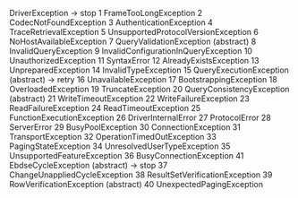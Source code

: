 DriverException -> stop
  1   FrameTooLongException
  2   CodecNotFoundException
  3   AuthenticationException
  4   TraceRetrievalException
  5   UnsupportedProtocolVersionException
  6   NoHostAvailableException
  7   QueryValidationException (abstract)
  8     InvalidQueryException
  9       InvalidConfigurationInQueryException
  10    UnauthorizedException
  11    SyntaxError
  12    AlreadyExistsException
  13    UnpreparedException
  14  InvalidTypeException
  15  QueryExecutionException (abstract) -> retry
  16    UnavailableException
  17    BootstrappingException
  18    OverloadedException
  19    TruncateException
  20    QueryConsistencyException (abstract)
  21      WriteTimeoutException
  22      WriteFailureException
  23      ReadFailureException
  24      ReadTimeoutException
  25    FunctionExecutionException
  26  DriverInternalError
  27    ProtocolError
  28    ServerError
  29  BusyPoolException
  30  ConnectionException
  31    TransportException
  32    OperationTimedOutException
  33  PagingStateException
  34  UnresolvedUserTypeException
  35  UnsupportedFeatureException
  36  BusyConnectionException
  41  EbdseCycleException (abstract) -> stop
  37    ChangeUnappliedCycleException
  38    ResultSetVerificationException
  39    RowVerificationException (abstract)
  40    UnexpectedPagingException
